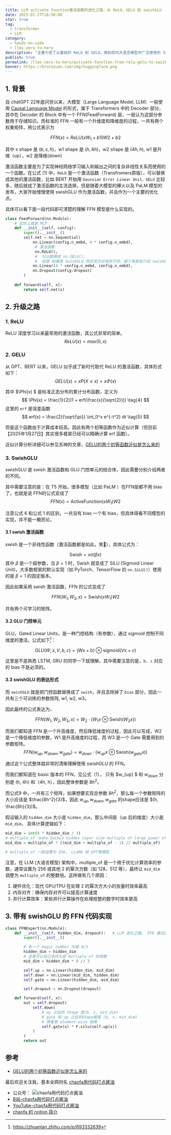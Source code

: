 ```yaml
---
title: LLM activate function激活函数的进化之路，从 ReLU，GELU 到 swishGLU
date: 2025-01-27T18:58:00
star: true
tag:
  - transformer
  - LLM
category:
  - hands-on-code
  - llms-zero-to-hero
description: "主要介绍了从基础的 ReLU 到 GELU，再到现代大语言模型中广泛使用的 SwishGLU 的发展过程, 介绍了深度学习中激活函数演进历程。文章详细讲解了各个激活函数的数学原理和实现方式，并重点分析了 SwishGLU 如何结合 Swish 激活函数和 GLU 门控单元的优点。同时，文章还提供了完整的 PyTorch 代码实现，展示了如何在神经网络中使用这些激活函数，特别是在大语言模型的 FFN（前馈神经网络）层中的应用。对于想要深入理解现代深度学习模型架构的开发者和研究者来说，这是一份很有价值的参考资料。"
publish: true
permalink: /llms-zero-to-hero/activate-function-from-relu-gelu-to-swishglu.html
banner: https://bruceyuan.com/img/huggingface.png
---
```


## 1. 背景
自 chatGPT 22年底问世以来，大模型（Large Language Model, LLM）一般使用 [Causal Language Model](https://bruceyuan.com/hands-on-code/hands-on-causallm-decoder.html) 的形式，属于 Transformers 中的 Decoder 部分，其中在 Decoder 的 Block 中有一个 FFN(FeadForward) 层，一般认为这部分参数用于存储知识。而标准的 FFN 一般有一个升维度和降维度的过程，一共有两个权重矩阵，用公式表示为

$$FFN(x) = ReLU(xW_1 + b1)W2 + b2  \tag{1}$$

其中 x shape 是 $(b, s, h)$，w1 shape 是 $(h, 4h)$，w2 shape 是 $(4h, h)$, w1 是升维（up），w2 是降维(down)

激活函数主要是为了实现神经网络学习输入和输出之间的复杂非线性关系而使用的一个函数。在公式 (1) 中，`ReLU` 是一个激活函数（Transfromers原版），可以替换成其他的激活函数，比如 BERT 开始用 `Gaussian Error Linear Unit，GELU` 比较多，随后就成了激活函数的主流选择，但是随着大模型的爆火以及 PaLM 模型的发布，大家开始慢慢使用 swishGLU 作为激活函数，并且作为一个主要的优化点。


具体可以看下面一段代码即可清楚的理解 FFN 模型是什么实现的。
```python
class FeedForward(nn.Module):
    # 实际上就是 MLP
    def __init__(self, config):
        super().__init__()
        self.net = nn.Sequential(
            nn.Linear(config.n_embd, 4 * config.n_embd),
             # 激活函数
             nn.ReLU(),  
             #  可以替换成 nn.GELU(),  
             #  但是 如果是 SwishGLU 则实现方式有所不同，接下来就会介绍 swishGLU 是怎么实现的
            nn.Linear(4 * config.n_embd, config.n_embd),
            nn.Dropout(config.dropout)
        )
    
    def forward(self, x):
        return self.net(x)
```

## 2. 升级之路

### 1. ReLU
ReLU 深度学习以来最常用的激活函数，其公式非常的简单。
$$ReLU(x) = max(0, x) \tag{2}$$

### 2. GELU
从 GPT、BERT 以来，GELU 似乎成了新时代取代 ReLU 的激活函数，具体形式如下：
$$
GELU(x) = x  P(X \le x) = x  \Phi(x)  \tag{3}
$$

其中 $\Phi(x) $ 是标准正态分布的累计分布函数，定义为 
$$
\Phi(x) = \frac{1}{2}(1 + erf(\frac{x}{\sqrt{2}}))  \tag{4}
$$
这里的 `erf` 是误差函数 
$$
erf(x) = \frac{2}{\sqrt{\pi}} \int_0^x e^{-t^2} dt  \tag{5}
$$

但是这个函数由于计算成本较高，因此有两个初等函数作为近似计算（但目前【2025年1月27日】其实很多框架已经可以精确计算 erf 函数）。

近似计算分析详细可以参见苏神的文章，[GELU的两个初等函数近似是怎么来的](https://spaces.ac.cn/archives/7309)

### 3. SwishGLU
swishGLU 是 swish 激活函数和 GLU 门控单元的结合体，因此需要分别介绍两者的不同。

其中需要注意的是：在 T5 开始，很多模型（比如 PaLM ）在FFN层都不用 bias 了，也就是说 FFN的公式变成了
$$
FFN(x) = \text{ActiveFunction}(xW_1)W2 \tag{6}
$$

注意公式 6 和公式 1 的区别，一共没有 bias 一个有 bias，但具体得看不同模型的实现，并不能一概而论。

#### 3.1 swish 激活函数
swish 是一个非线性函数（激活函数都是如此，笑🤣），具体公式为：

$$
\text{Swish} = x \sigma(\beta x)  \tag{7}
$$
其中 $\beta$ 是一个超参数，当 $\beta = 1$ 时，Swish 就变成了 SiLU (Sigmoid Linear Unit)，大多数框架的默认实现（如 PyTorch、TensorFlow 的 `nn.SiLU()`）使用的是 $\beta = 1$ 的固定版本。

因此如果采用 swish 激活函数，FFN 的公式变成了

$$
FFN(W_1, W_2, x) = \text{Swish}(xW_1)W2 \tag{6}
$$

共有两个可学习的矩阵。

#### 3.2 GLU 门控单元
GLU，Gated Linear Units，是一种门控结构（有参数），通过 sigmoid 控制不同维度的激活。公式如下[^1]：

$$
GLU(W, x, V, b, c) = (Wx + b) \otimes \text{sigmoid}(Vx + c)  \tag{7}
$$

这里是不是熟悉 LSTM, GRU 的同学一下就理解，其中需要注意的是，`b, c` 对应的 bias 不是必须的。


#### 3.3 swishGLU 的表达形式
而 `swishGLU` 就是把门控函数替换成了 `swish`，并且去除掉了 `bias` 部分，因此一共有三个可训练的参数矩阵, w1, w2, w3。

因此最终的公式表达为，

$$
FFN(W_1, W_2, W_3, x) = W_2 \cdot (W_1x \otimes \text{Swish}(W_3x))  \tag{8}
$$

而我们都知道 FFN 是一个升高维度，然后降低维度的过程，因此可以写成，W2 是一个降低维度的参数，W1 是升高维度的过程，而 W3 是一个 Gate 需要用到的参数矩阵。
$$
FFN(w_{up}, w_{down}, w_{gate}) = w_{down} \cdot (w_{up}x \otimes \text{Swish}(w_{gate}x))  \tag{9}
$$

通过这个公式整体就非常的清晰理解使用 swishGLU 的 FFN。

而我们都知道在 basic 版本的 FFN，见公式（1）， 只有 $w_{up} $ 和 $w_{down}$ 分别是 (h, 4h) 和（4h, h），因此整体参数是 $8h^2$。

而公式9 中，一共有三个矩阵，如果想要实现总参数 $8h^2$，那么每一个参数矩阵的大小应该是 $\frac{8h^2}{3}$，因此 $w_{up},w_{down}, w_{gate}$ 的shape应该是 $(h, \frac{8h}{3})$。

假设输入的 `hidden_dim` 大小是 `hidden_dim`，那么中间层（up 后的维度）大小是 `mid_dim`， 具体计算逻辑如下：
```python
mid_dim = int(8 * hidden_dim / 3)
# multiple_of：make SwiGLU hidden layer size multiple of large power of 2
mid_dim = multiple_of * ((mid_dim + multiple_of - 1) // multiple_of)

# multiple_of 一般设置为 256， LLaMA 和 GPT等模型
```


注意，在 LLM (大语言模型) 架构中，multiple_of 是一个用于优化计算效率的参数，通常设置为 256 或其他 2 的幂次方数（如 128、512 等），最终让 `mid_dim` 调整为 `multiple_of` 的整数倍。这样做有几个原因：
1. 硬件优化：现代 GPU/TPU 在处理 2 的幂次方大小的张量时效率最高
2. 内存对齐：确保内存对齐可以提高计算速度
3. 并行计算效率：某些并行计算操作在处理规整的数字时效率更高


## 3. 带有 swishGLU 的 FFN 代码实现
```python
class FFNExpert(nn.Module):
    def __init__(self, hidden_dim, dropout):   # LLM 进化之路， FFN 激活函数从 GELU -> SwishGLU
        super().__init__()  

        # 有一个 magic number 叫做 8/3
        hidden_dim = hidden_dim
        # 这里可以自己去优化成 multiple_of 的倍数
        mid_dim = hidden_dim * 8 // 3

        self.up = nn.Linear(hidden_dim, mid_dim)
        self.down = nn.Linear(mid_dim, hidden_dim)
        self.gate = nn.Linear(hidden_dim, mid_dim)

        self.dropout = nn.Dropout(dropout)

    def forward(self, x):
        out = self.dropout(
            self.down(
                # up 之后的 Shape 是(b, s, mid_dim)
                # gate 和 up 之后的Shape都是 (b, s, mid_dim)
                # 两者是 element-wise 相乘
                self.gate(x) * F.silu(self.up(x))
            )
        )
        return out
```


## 参考
- [GELU的两个初等函数近似是怎么来的](https://kexue.fm/archives/7309)

[^1]: https://zhuanlan.zhihu.com/p/693332639


最后欢迎关注我，基本全网同名 [chaofa用代码打点酱油](https://bruceyuan.com/)
- 公众号： ![chaofa用代码打点酱油](/llms-zero-to-hero/chaofa-wechat-official-account.png)
- [B站-chaofa用代码打点酱油](https://space.bilibili.com/12420432)
- [YouTube-chaofa用代码打点酱油](https://www.youtube.com/@bbruceyuan)
- [chaofa 的 notion 简介](https://chaofa.notion.site/11a569b3ecce49b2826d679f5e2fdb54)